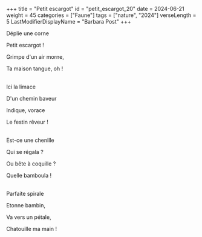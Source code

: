 +++
title = "Petit escargot"
id = "petit_escargot_20"
date = 2024-06-21
weight = 45
categories = ["Faune"]
tags = ["nature", "2024"]
verseLength = 5
LastModifierDisplayName = "Barbara Post"
+++

Déplie une corne

Petit escargot !

Grimpe d'un air morne,

Ta maison tangue, oh !

 \
Ici la limace

D'un chemin baveur

Indique, vorace

Le festin rêveur !

 \
Est-ce une chenille

Qui se régala ?

Ou bête à coquille ?

Quelle bamboula !

 \
Parfaite spirale

Etonne bambin,

Va vers un pétale,

Chatouille ma main !
